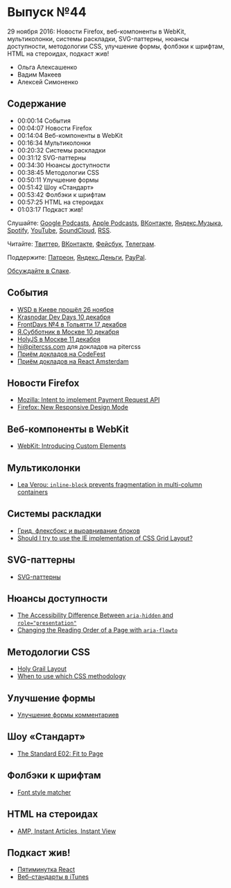 # Выпуск №44

29 ноября 2016: Новости Firefox, веб-компоненты в WebKit, мультиколонки, системы раскладки, SVG-паттерны, нюансы доступности, методологии CSS, улучшение формы, фолбэки к шрифтам, HTML на стероидах, подкаст жив!

- Ольга Алексашенко
- Вадим Макеев
- Алексей Симоненко

## Содержание

- 00:00:14 События
- 00:04:07 Новости Firefox
- 00:14:04 Веб-компоненты в WebKit
- 00:16:34 Мультиколонки
- 00:20:32 Системы раскладки
- 00:31:12 SVG-паттерны
- 00:34:30 Нюансы доступности
- 00:38:45 Методологии CSS
- 00:50:11 Улучшение формы
- 00:51:42 Шоу «Стандарт»
- 00:53:42 Фолбэки к шрифтам
- 00:57:25 HTML на стероидах
- 01:03:17 Подкаст жив!

Слушайте: [Google Podcasts](https://podcasts.google.com/?feed=aHR0cHM6Ly93ZWItc3RhbmRhcmRzLnJ1L3BvZGNhc3QvZmVlZC8), [Apple Podcasts](https://podcasts.apple.com/podcast/id1080500016), [ВКонтакте](https://vk.com/podcasts-32017543), [Яндекс.Музыка](https://music.yandex.ru/album/6245956), [Spotify](https://open.spotify.com/show/3rzAcADjpBpXt73L0epTjV), [YouTube](https://www.youtube.com/playlist?list=PLMBnwIwFEFHcwuevhsNXkFTcadeX5R1Go), [SoundCloud](https://soundcloud.com/web-standards), [RSS](https://web-standards.ru/podcast/feed/).

Читайте: [Твиттер](https://twitter.com/webstandards_ru), [ВКонтакте](https://vk.com/webstandards_ru), [Фейсбук](https://www.facebook.com/webstandardsru), [Телеграм](https://t.me/webstandards_ru).

Поддержите: [Патреон](https://www.patreon.com/webstandards_ru), [Яндекс.Деньги](https://money.yandex.ru/to/41001119329753), [PayPal](https://www.paypal.me/pepelsbey).

[Обсуждайте в Слаке](http://slack.web-standards.ru/).

## События

- [WSD в Киеве прошёл 26 ноября](https://wsd.events/2016/11/26/#schedule)
- [Krasnodar Dev Days 10 декабря](http://landing.krddevdays.ru/)
- [FrontDays №4 в Тольятти 17 декабря](http://frontdays.ru/)
- [Я.Субботник в Москве 10 декабря](https://events.yandex.ru/events/yasubbotnik/10-dec-2016/)
- [HolyJS в Москве 11 декабря](http://holyjs.ru/)
- [hi@pitercss.com](mailto:hi@pitercss.com) для докладов на pitercss
- [Приём докладов на CodeFest](http://2017.codefest.ru/speakers/ru/call-for-papers.html)
- [Приём докладов на React Amsterdam](https://docs.google.com/a/web-standards.ru/forms/d/e/1FAIpQLScp2kKZXRhM_n1-gjDHkwe30Vvtf6AbTT54fZ3au4ACIv8FZw/viewform)

## Новости Firefox

- [Mozilla: Intent to implement Payment Request API](https://groups.google.com/d/msg/mozilla.dev.platform/n-2o58jcTK8/sFisJf6pCAAJ)
- [Firefox: New Responsive Design Mode](https://hacks.mozilla.org/2016/11/new-responsive-design-mode-rdm-lands-in-firefox-dev-tools/)

## Веб-компоненты в WebKit

- [WebKit: Introducing Custom Elements](https://webkit.org/blog/7027/introducing-custom-elements/)

## Мультиколонки

- [Lea Verou: `inline-block` prevents fragmentation in multi-column containers](https://mobile.twitter.com/LeaVerou/status/800163417332023296)

## Системы раскладки

- [Грид, флексбокс и выравнивание блоков](http://prgssr.ru/development/grid-fleksboks-i-vyravnivanie-blokov-nasha-novaya-sistema-raskladki.html)
- [Should I try to use the IE implementation of CSS Grid Layout?](https://rachelandrew.co.uk/archives/2016/11/26/should-i-try-to-use-the-ie-implementation-of-css-grid-layout/)

## SVG-паттерны

- [SVG-паттерны](http://css.yoksel.ru/svg-patterns/)

## Нюансы доступности

- [The Accessibility Difference Between `aria-hidden` and `role="presentation"`](http://csskarma.com/blog/difference-rolepresentation-aria-hiddentrue/)
- [Changing the Reading Order of a Page with `aria-flowto`](http://csskarma.com/blog/changing-reading-order-page-aria-flowto/)

## Методологии CSS

- [Holy Grail Layout](https://github.com/AleshaOleg/holy-grail-markup)
- [When to use which CSS methodology](http://simurai.com/blog/2016/11/27/css-methodologies)

## Улучшение формы

- [Улучшение формы комментариев](https://medium.com/p/7b2ad80f0340)

## Шоу «Стандарт»

- [The Standard E02: Fit to Page](https://www.youtube.com/watch?v=299RZ0d1LQY)

## Фолбэки к шрифтам

- [Font style matcher](https://meowni.ca/font-style-matcher/)

## HTML на стероидах

- [AMP, Instant Articles, Instant View](http://telegra.ph/AMP-Instant-Articles-Instant-View-whut-11-23)

## Подкаст жив!

- [Пятиминутка React](http://5minreact.ru/)
- [Веб-стандарты в iTunes](https://podcasts.apple.com/podcast/id1080500016)
